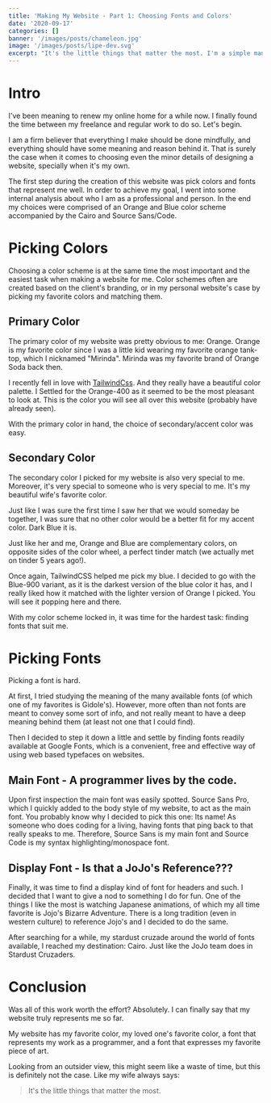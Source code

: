 ```yaml
---
title: 'Making My Website - Part 1: Choosing Fonts and Colors'
date: '2020-09-17'
categories: []
banner: '/images/posts/chameleon.jpg'
image: '/images/posts/lipe-dev.svg'
excerpt: "It's the little things that matter the most. I'm a simple man, and I want my website's simple design to reflect who I am."
---
```


# Intro

I've been meaning to renew my online home for a while now. I finally found the time between my freelance and regular work to do so. Let's begin.

I am a firm believer that everything I make should be done mindfully, and everything should have some meaning and reason behind it. That is surely the case when it comes to choosing even the minor details of designing a website, specially when it's my own.

The first step during the creation of this website was pick colors and fonts that represent me well. In order to achieve my goal, I went into some internal analysis about who I am as a professional and person. In the end my choices were comprised of an Orange and Blue color scheme accompanied by the Cairo and Source Sans/Code.

# Picking Colors

Choosing a color scheme is at the same time the most important and the easiest task when making a website for me. Color schemes often are created based on the client's branding, or in my personal website's case by picking my favorite colors and matching them.

## Primary Color

The primary color of my website was pretty obvious to me: Orange. Orange is my favorite color since I was a little kid wearing my favorite orange tank-top, which I nicknamed "Mirinda". Mirinda was my favorite brand of Orange Soda back then.

I recently fell in love with [TailwindCss](https://tailwindcss.com/). And they really have a beautiful color palette. I Settled for the Orange-400 as it seemed to be the most pleasant to look at. This is the color you will see all over this website (probably have already seen).

With the primary color in hand, the choice of secondary/accent color was easy.

## Secondary Color

The secondary color I picked for my website is also very special to me. Moreover, it's very special to someone who is very special to me. It's my beautiful wife's favorite color.

Just like I was sure the first time I saw her that we would someday be together, I was sure that no other color would be a better fit for my accent color. Dark Blue it is.

Just like her and me, Orange and Blue are complementary colors, on opposite sides of the color wheel, a perfect tinder match (we actually met on tinder 5 years ago!).

Once again, TailwindCSS helped me pick my blue. I decided to go with the Blue-900 variant, as it is the darkest version of the blue color it has, and I really liked how it matched with the lighter version of Orange I picked. You will see it popping here and there.

With my color scheme locked in, it was time for the hardest task: finding fonts that suit me.

# Picking Fonts

Picking a font is hard.

At first, I tried studying the meaning of the many available fonts (of which one of my favorites is Gidole's). However, more often than not fonts are meant to convey some sort of info, and not really meant to have a deep meaning behind them (at least not one that I could find).

Then I decided to step it down a little and settle by finding fonts readily available at Google Fonts, which is a convenient, free and effective way of using web based typefaces on websites.

## Main Font - A programmer lives by the code.

Upon first inspection the main font was easily spotted. Source Sans Pro, which I quickly added to the body style of my website, to act as the main font. You probably know why I decided to pick this one: Its name! As someone who does coding for a living, having fonts that ping back to that really speaks to me. Therefore, Source Sans is my main font and Source Code is my syntax highlighting/monospace font.

## Display Font - Is that a JoJo's Reference???

Finally, it was time to find a display kind of font for headers and such. I decided that I want to give a nod to something I do for fun. One of the things I like the most is watching Japanese animations, of which my all time favorite is Jojo's Bizarre Adventure. There is a long tradition (even in western culture) to reference Jojo's and I decided to do the same.

After searching for a while, my stardust cruzade around the world of fonts available, I reached my destination: Cairo. Just like the JoJo team does in Stardust Cruzaders.

# Conclusion

Was all of this work worth the effort? Absolutely. I can finally say that my website truly represents me so far.

My website has my favorite color, my loved one's favorite color, a font that represents my work as a programmer, and a font that expresses my favorite piece of art.

Looking from an outsider view, this might seem like a waste of time, but this is definitely not the case. Like my wife always says:

> It's the little things that matter the most.